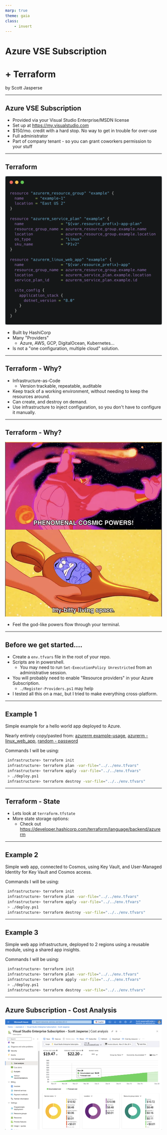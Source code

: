 ```yaml
---
marp: true
theme: gaia
class:
    - invert
---
```

# Azure VSE Subscription 
# + Terraform

by Scott Jasperse


---
## Azure VSE Subscription

- Provided via your Visual Studio Enterprise/MSDN license 
- Set up at https://my.visualstudio.com
- $150/mo. credit with a hard stop. No way to get in trouble for over-use
- Full administrator
- Part of company tenant - so you can grant coworkers permission to your stuff


---
## Terraform
![bg h:450 right:40%](example-1.png)

- Built by HashiCorp
- Many "Providers"
  - Azure, AWS, GCP, DigitalOcean, Kubernetes...
- Is not a "one configuration, multiple cloud" solution.


---
## Terraform - Why?

- Infrastructure-as-Code
  - Version trackable, repeatable, auditable
- Keep track of a working environment, without needing to keep the resources around.
- Can create, and destroy on demand.
- Use infrastructure to inject configuration, so you don't have to configure it manually.

---
## Terraform - Why?
![bg right](power-aladdin.png)


- Feel the god-like powers flow through your terminal.


---
## Before we get started....

- Create a `env.tfvars` file in the root of your repo.
- Scripts are in powershell. 
  - You may need to run `Set-ExecutionPolicy Unrestricted` from an administrative session.
- You will probably need to enable "Resource providers" in your Azure Subscription. 
  - `./Register-Providers.ps1` may help
- I tested all this on a mac, but I tried to make everything cross-platform.
 

---
## Example 1

Simple example for a hello world app deployed to Azure.

Nearly entirely copy/pasted from: [azurerm example-usage](https://registry.terraform.io/providers/hashicorp/azurerm/latest/docs#example-usage), [azurerm - linux_web_app](https://registry.terraform.io/providers/hashicorp/azurerm/latest/docs/resources/linux_web_app), [random - password](https://registry.terraform.io/providers/hashicorp/random/latest/docs/resources/password)

Commands I will be using:
```sh
 infrastructure> terraform init
 infrastructure> terraform plan -var-file="../../env.tfvars"
 infrastructure> terraform apply -var-file="../../env.tfvars"
 > ./deploy.ps1
 infrastructure> terraform destroy -var-file="../../env.tfvars"
```


---
## Terraform - State

- Lets look at `terraform.tfstate`
- More state storage options:
  - Check out https://developer.hashicorp.com/terraform/language/backend/azurerm


---
## Example 2

Simple web app, connected to Cosmos, using Key Vault, and User-Managed Identity for Key Vault and Cosmos access.

Commands I will be using:
```sh
 infrastructure> terraform init
 infrastructure> terraform plan -var-file="../../env.tfvars"
 infrastructure> terraform apply -var-file="../../env.tfvars"
 > ./deploy.ps1
 infrastructure> terraform destroy -var-file="../../env.tfvars"
```


----
## Example 3

Simple web app infrastructure, deployed to 2 regions using a reusable module, using a shared app insights.

Commands I will be using:
```sh
 infrastructure> terraform init
 infrastructure> terraform plan -var-file="../../env.tfvars"
 infrastructure> terraform apply -var-file="../../env.tfvars"
 > ./deploy.ps1
 infrastructure> terraform destroy -var-file="../../env.tfvars"
```


---
## Azure Subscription - Cost Analysis

![h:500](cost-analysis.png)

